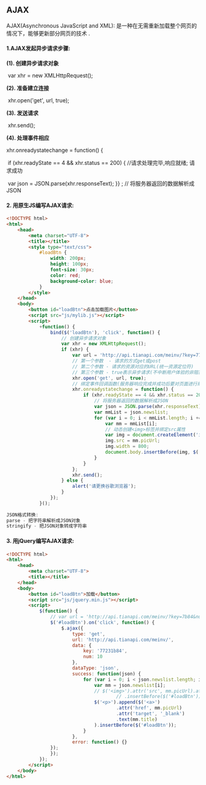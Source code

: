## AJAX

AJAX(Asynchronous JavaScript and XML): 是一种在无需重新加载整个网页的情况下，能够更新部分网页的技术 .

#### 1.AJAX发起异步请求步骤:

**(1). 创建异步请求对象**

​	var xhr = new XMLHttpRequest();

**(2). 准备建立连接**

​	xhr.open('get', url, true);

**(3). 发送请求**

​	xhr.send();

**(4). 处理事件相应**

xhr.onreadystatechange = function() {

​	if (xhr.readyState == 4 && xhr.status == 200) {    //请求处理完毕,响应就绪;  请求成功

​	var json = JSON.parse(xhr.responseText);  }} ; // 将服务器返回的数据解析成JSON

#### 2. 用原生JS编写AJAX请求:

```html
<!DOCTYPE html>
<html>
	<head>
		<meta charset="UTF-8">
		<title></title>
		<style type="text/css">
			#loadBtn {
				width: 200px;
				height: 100px;
				font-size: 30px;
				color: red;
				background-color: blue;
			}
		</style>
	</head>
	<body>
		<button id="loadBtn">点击加载图片</button>
		<script src="js/mylib.js"></script>
		<script>
			+function() {
				bind($('loadBtn'), 'click', function() {
					// 创建异步请求对象
					var xhr = new XMLHttpRequest();
					if (xhr) {
						var url = 'http://api.tianapi.com/meinv/?key=77b2a&num=50';
						// 第一个参数  - 请求的方式get或post
						// 第二个参数 - 请求的资源对应的URL(统一资源定位符)
						// 第三个参数 - true表示异步请求(不中断用户体验的非阻塞式请求)
						xhr.open('get', url, true);
						// 绑定事件回调函数(服务器响应完成并成功后要对页面进行局部刷新)
						xhr.onreadystatechange = function() {
							if (xhr.readyState == 4 && xhr.status == 200) {
								// 将服务器返回的数据解析成JSON
								var json = JSON.parse(xhr.responseText);
								var mmList = json.newslist;
								for (var i = 0; i < mmList.length; i += 1) {
									var mm = mmList[i];
									// 动态创建<img>标签并绑定src属性
									var img = document.createElement('img');
									img.src = mm.picUrl;
									img.width = 800;
									document.body.insertBefore(img, $('loadBtn'));
								}
							}
						};
						xhr.send();
					} else {
						alert('请更换谷歌浏览器');
					}
				});
			}();
            
JSON格式转换:
parse - 把字符串解析成JSON对象
stringify - 把JSON对象转成字符串
```

#### 3. 用jQuery编写AJAX请求:

```html
<!DOCTYPE html>
<html>
	<head>
		<meta charset="UTF-8">
		<title></title>
	</head>
	<body>
		<button id="loadBtn">加载</button>
		<script src="js/jquery.min.js"></script>
		<script>
			$(function() {
				// var url = 'http://api.tianapi.com/meinv/?key=7b84&num=10';
				$('#loadBtn').on('click', function() {
					$.ajax({
						type: 'get',
						url: 'http://api.tianapi.com/meinv/',
						data: {
							key: '77231b84',
							num: 10
						},
						dataType: 'json',
						success: function(json) {
							for (var i = 0; i < json.newslist.length; i += 1) {
								var mm = json.newslist[i];
								// $('<img>').attr('src', mm.picUrl).attr('width', 300)
										// .insertBefore($('#loadBtn'));
								$('<p>').append($('<a>')
										.attr('href', mm.picUrl)
										.attr('target', '_blank')
										.text(mm.title)
								).insertBefore($('#loadBtn'));
							}
						},
						error: function() {}
				});
				});
			});
		</script>
	</body>
</html>
```






